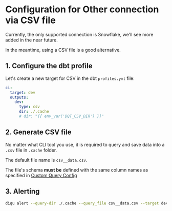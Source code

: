 # Configuration for Other connection via CSV file

Currently, the only supported connection is Snowflake, we'll see more added in the near future.

In the meantime, using a CSV file is a good alternative.

## 1. Configure the dbt profile

Let's create a new target for CSV in the dbt `profiles.yml` file:

```yaml
ci:
  target: dev
  outputs:
    dev:
      type: csv
      dir: ./.cache
      # dir: "{{ env_var('DQT_CSV_DIR') }}"
```

## 2. Generate CSV file

No matter what CLI tool you use, it is required to query and save data into a `.csv` file in `.cache` folder.

The default file name is `csv__data.csv`.

The file's schema **must be** defined with the same column names as specified in [Custom Query Config](./config/packages/custom_query.html)

## 3. Alerting

```bash
diqu alert --query-dir ./.cache --query_file csv__data.csv --target dev
```
